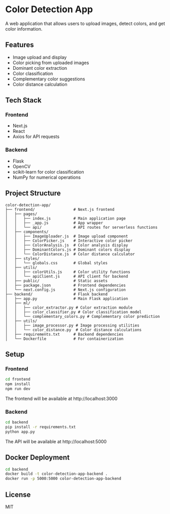 # Color Detection App

A web application that allows users to upload images, detect colors, and get color information.

## Features

- Image upload and display
- Color picking from uploaded images
- Dominant color extraction
- Color classification
- Complementary color suggestions
- Color distance calculation

## Tech Stack

### Frontend
- Next.js
- React
- Axios for API requests

### Backend
- Flask
- OpenCV
- scikit-learn for color classification
- NumPy for numerical operations

## Project Structure

```
color-detection-app/
├── frontend/                 # Next.js frontend
│   ├── pages/
│   │   ├── index.js          # Main application page
│   │   ├── _app.js           # App wrapper
│   │   └── api/              # API routes for serverless functions
│   ├── components/
│   │   ├── ImageUploader.js  # Image upload component
│   │   ├── ColorPicker.js    # Interactive color picker
│   │   ├── ColorAnalysis.js  # Color analysis display
│   │   ├── DominantColors.js # Dominant colors display
│   │   └── ColorDistance.js  # Color distance calculator
│   ├── styles/
│   │   └── globals.css       # Global styles
│   ├── utils/
│   │   ├── colorUtils.js     # Color utility functions
│   │   └── apiClient.js      # API client for backend
│   ├── public/               # Static assets
│   ├── package.json          # Frontend dependencies
│   └── next.config.js        # Next.js configuration
├── backend/                  # Flask backend
│   ├── app.py                # Main Flask application
│   ├── ml/
│   │   ├── color_extractor.py # Color extraction module
│   │   ├── color_classifier.py # Color classification model
│   │   └── complementary_colors.py # Complementary color prediction
│   ├── utils/
│   │   ├── image_processor.py # Image processing utilities
│   │   └── color_distance.py  # Color distance calculations
│   ├── requirements.txt      # Backend dependencies
│   └── Dockerfile            # For containerization
```

## Setup

### Frontend

```bash
cd frontend
npm install
npm run dev
```

The frontend will be available at http://localhost:3000

### Backend

```bash
cd backend
pip install -r requirements.txt
python app.py
```

The API will be available at http://localhost:5000

## Docker Deployment

```bash
cd backend
docker build -t color-detection-app-backend .
docker run -p 5000:5000 color-detection-app-backend
```

## License

MIT
